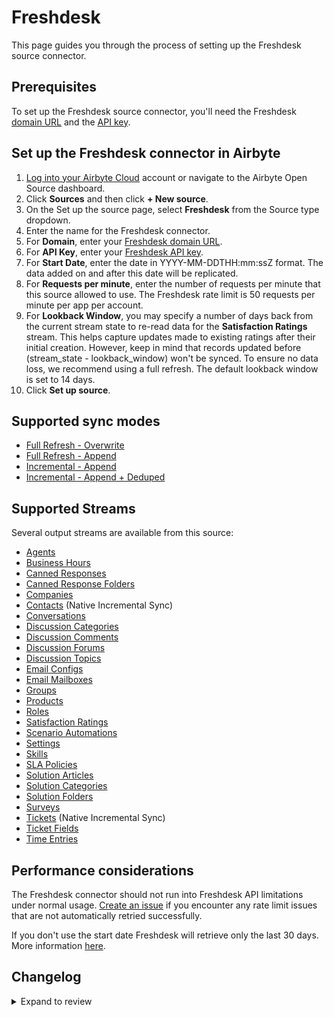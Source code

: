 # Freshdesk

This page guides you through the process of setting up the Freshdesk source connector.

## Prerequisites

To set up the Freshdesk source connector, you'll need the Freshdesk [domain URL](https://support.freshdesk.com/en/support/solutions/articles/50000004704-customizing-your-helpdesk-url) and the [API key](https://support.freshdesk.com/support/solutions/articles/215517).

## Set up the Freshdesk connector in Airbyte

1. [Log into your Airbyte Cloud](https://cloud.airbyte.com/workspaces) account or navigate to the Airbyte Open Source dashboard.
2. Click **Sources** and then click **+ New source**.
3. On the Set up the source page, select **Freshdesk** from the Source type dropdown.
4. Enter the name for the Freshdesk connector.
5. For **Domain**, enter your [Freshdesk domain URL](https://support.freshdesk.com/en/support/solutions/articles/50000004704-customizing-your-helpdesk-url).
6. For **API Key**, enter your [Freshdesk API key](https://support.freshdesk.com/support/solutions/articles/215517).
7. For **Start Date**, enter the date in YYYY-MM-DDTHH:mm:ssZ format. The data added on and after this date will be replicated.
8. For **Requests per minute**, enter the number of requests per minute that this source allowed to use. The Freshdesk rate limit is 50 requests per minute per app per account.
9. For **Lookback Window**, you may specify a number of days back from the current stream state to re-read data for the **Satisfaction Ratings** stream. This helps capture updates made to existing ratings after their initial creation. However, keep in mind that records updated before (stream_state - lookback_window) won't be synced. To ensure no data loss, we recommend using a full refresh. The default lookback window is set to 14 days.
10. Click **Set up source**.

## Supported sync modes

- [Full Refresh - Overwrite](https://docs.airbyte.com/understanding-airbyte/connections/full-refresh-overwrite/)
- [Full Refresh - Append](https://docs.airbyte.com/understanding-airbyte/connections/full-refresh-append)
- [Incremental - Append](https://docs.airbyte.com/understanding-airbyte/connections/incremental-append)
- [Incremental - Append + Deduped](https://docs.airbyte.com/understanding-airbyte/connections/incremental-append-deduped)

## Supported Streams

Several output streams are available from this source:

- [Agents](https://developers.freshdesk.com/api/#agents)
- [Business Hours](https://developers.freshdesk.com/api/#business-hours)
- [Canned Responses](https://developers.freshdesk.com/api/#canned-responses)
- [Canned Response Folders](https://developers.freshdesk.com/api/#list_all_canned_response_folders)
- [Companies](https://developers.freshdesk.com/api/#companies)
- [Contacts](https://developers.freshdesk.com/api/#contacts) \(Native Incremental Sync\)
- [Conversations](https://developers.freshdesk.com/api/#conversations)
- [Discussion Categories](https://developers.freshdesk.com/api/#category_attributes)
- [Discussion Comments](https://developers.freshdesk.com/api/#comment_attributes)
- [Discussion Forums](https://developers.freshdesk.com/api/#forum_attributes)
- [Discussion Topics](https://developers.freshdesk.com/api/#topic_attributes)
- [Email Configs](https://developers.freshdesk.com/api/#email-configs)
- [Email Mailboxes](https://developers.freshdesk.com/api/#email-mailboxes)
- [Groups](https://developers.freshdesk.com/api/#groups)
- [Products](https://developers.freshdesk.com/api/#products)
- [Roles](https://developers.freshdesk.com/api/#roles)
- [Satisfaction Ratings](https://developers.freshdesk.com/api/#satisfaction-ratings)
- [Scenario Automations](https://developers.freshdesk.com/api/#scenario-automations)
- [Settings](https://developers.freshdesk.com/api/#settings)
- [Skills](https://developers.freshdesk.com/api/#skills)
- [SLA Policies](https://developers.freshdesk.com/api/#sla-policies)
- [Solution Articles](https://developers.freshdesk.com/api/#solution_article_attributes)
- [Solution Categories](https://developers.freshdesk.com/api/#solution_category_attributes)
- [Solution Folders](https://developers.freshdesk.com/api/#solution_folder_attributes)
- [Surveys](https://developers.freshdesk.com/api/#surveys)
- [Tickets](https://developers.freshdesk.com/api/#tickets) \(Native Incremental Sync\)
- [Ticket Fields](https://developers.freshdesk.com/api/#ticket-fields)
- [Time Entries](https://developers.freshdesk.com/api/#time-entries)

## Performance considerations

The Freshdesk connector should not run into Freshdesk API limitations under normal usage. [Create an issue](https://github.com/airbytehq/airbyte/issues) if you encounter any rate limit issues that are not automatically retried successfully.

If you don't use the start date Freshdesk will retrieve only the last 30 days. More information [here](https://developers.freshdesk.com/api/#list_all_tickets).

## Changelog

<details>
  <summary>Expand to review</summary>

| Version | Date       | Pull Request                                             | Subject                                                                               |
| :------ | :--------- | :------------------------------------------------------- | :------------------------------------------------------------------------------------ |
| 3.2.1 | 2025-10-21 | [68420](https://github.com/airbytehq/airbyte/pull/68420) | Update dependencies |
| 3.2.0 | 2025-10-14 | [68089](https://github.com/airbytehq/airbyte/pull/68089) | Complete progressive rollout |
| 3.2.0-rc.2 | 2025-10-09 | [67109](https://github.com/airbytehq/airbyte/pull/67109) | Migrate to CDK v7 |
| 3.2.0-rc.1 | 2025-03-12 | [54687](https://github.com/airbytehq/airbyte/pull/54687) | Migrate to Manifest-only |
| 3.1.3 | 2025-02-26 | [54696](https://github.com/airbytehq/airbyte/pull/54696) | Update requests-mock dependency versionb |
| 3.1.2 | 2025-01-11 | [43887](https://github.com/airbytehq/airbyte/pull/43887) | Starting with this version, the Docker image is now rootless. Please note that this and future versions will not be compatible with Airbyte versions earlier than 0.64 |
| 3.1.1 | 2024-06-06 | [39231](https://github.com/airbytehq/airbyte/pull/39231) | [autopull] Upgrade base image to v1.2.2 |
| 3.1.0 | 2024-03-12 | [35699](https://github.com/airbytehq/airbyte/pull/35699) | Migrate to low-code |
| 3.0.7 | 2024-02-12 | [35187](https://github.com/airbytehq/airbyte/pull/35187) | Manage dependencies with Poetry. |
| 3.0.6 | 2024-01-10 | [34101](https://github.com/airbytehq/airbyte/pull/34101) | Base image migration: remove Dockerfile and use the python-connector-base image |
| 3.0.5 | 2023-11-30 | [33000](https://github.com/airbytehq/airbyte/pull/33000) | Base image migration: remove Dockerfile and use the python-connector-base image |
| 3.0.4 | 2023-06-24 | [27680](https://github.com/airbytehq/airbyte/pull/27680) | Fix formatting |
| 3.0.3 | 2023-06-02 | [26978](https://github.com/airbytehq/airbyte/pull/26978) | Skip the stream if subscription level had changed during sync |
| 3.0.2 | 2023-02-06 | [21970](https://github.com/airbytehq/airbyte/pull/21970) | Enable availability strategy for all streams |
| 3.0.0 | 2023-01-31 | [22164](https://github.com/airbytehq/airbyte/pull/22164) | Rename nested `business_hours` table to `working_hours` |
| 2.0.1 | 2023-01-27 | [21888](https://github.com/airbytehq/airbyte/pull/21888) | Set `AvailabilityStrategy` for streams explicitly to `None` |
| 2.0.0 | 2022-12-20 | [20416](https://github.com/airbytehq/airbyte/pull/20416) | Fix `SlaPolicies` stream schema |
| 1.0.0 | 2022-11-16 | [19496](https://github.com/airbytehq/airbyte/pull/19496) | Fix `Contacts` stream schema |
| 0.3.8 | 2022-11-11 | [19349](https://github.com/airbytehq/airbyte/pull/19349) | Do not rely on response.json() when deciding to retry a request |
| 0.3.7 | 2022-11-03 | [18397](https://github.com/airbytehq/airbyte/pull/18397) | Fix base url for v2 API. |
| 0.3.6 | 2022-09-29 | [17410](https://github.com/airbytehq/airbyte/pull/17410) | Migrate to per-stream states. |
| 0.3.5 | 2022-09-27 | [17249](https://github.com/airbytehq/airbyte/pull/17249) | Added nullable to all stream schemas, added transformation into declared schema types |
| 0.3.4 | 2022-09-27 | [17243](https://github.com/airbytehq/airbyte/pull/17243) | Fixed the issue, when selected stream is not available due to Subscription Plan |
| 0.3.3 | 2022-08-06 | [15378](https://github.com/airbytehq/airbyte/pull/15378) | Allow backward compatibility for input configuration |
| 0.3.2 | 2022-06-23 | [14049](https://github.com/airbytehq/airbyte/pull/14049) | Update parsing of start_date |
| 0.3.1 | 2022-06-03 | [13332](https://github.com/airbytehq/airbyte/pull/13332) | Add new streams |
| 0.3.0 | 2022-05-30 | [12334](https://github.com/airbytehq/airbyte/pull/12334) | Implement with latest CDK |
| 0.2.11 | 2021-12-14 | [8682](https://github.com/airbytehq/airbyte/pull/8682) | Migrate to the CDK |
| 0.2.10 | 2021-12-06 | [8524](https://github.com/airbytehq/airbyte/pull/8524) | Update connector fields title/description |
| 0.2.9 | 2021-11-16 | [8017](https://github.com/airbytehq/airbyte/pull/8017) | Bugfix an issue that caused the connector to not sync more than 50000 contacts |
| 0.2.8 | 2021-10-28 | [7486](https://github.com/airbytehq/airbyte/pull/7486) | Include "requester" and "stats" fields in "tickets" stream |
| 0.2.7 | 2021-10-13 | [6442](https://github.com/airbytehq/airbyte/pull/6442) | Add start_date parameter to specification from which to start pulling data. |

</details>
